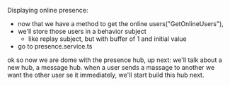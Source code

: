 Displaying online presence:

* now that we have a method to get the online users("GetOnlineUsers"),
* we'll store those users in a behavior subject 
    * like replay subject, but with buffer of 1 and initial value
* go to presence.service.ts

ok so now we are dome with the presence hub,
up next: we'll talk about a new hub, a message hub. when a user sends a massage to another we want the other user se it immediately, we'll start build this hub next. 
